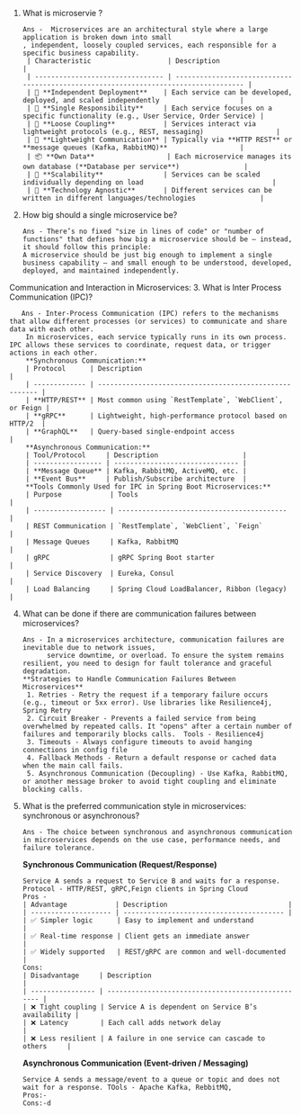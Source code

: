 1. What is microservie ?

       Ans -  Microservices are an architectural style where a large application is broken down into small
       , independent, loosely coupled services, each responsible for a specific business capability.
        | Characteristic                   | Description                                                                          |
        | -------------------------------- | ------------------------------------------------------------------------------------ |
        | 🔄 **Independent Deployment**    | Each service can be developed, deployed, and scaled independently                    |
        | 🧠 **Single Responsibility**     | Each service focuses on a specific functionality (e.g., User Service, Order Service) |
        | 🔗 **Loose Coupling**            | Services interact via lightweight protocols (e.g., REST, messaging)                  |
        | 💬 **Lightweight Communication** | Typically via **HTTP REST** or **message queues (Kafka, RabbitMQ)**                  |
        | 📦 **Own Data**                  | Each microservice manages its own database (**Database per service**)                |
        | 🚀 **Scalability**               | Services can be scaled individually depending on load                                |
        | 🔐 **Technology Agnostic**       | Different services can be written in different languages/technologies                |
2. How big should a single microservice be?

       Ans - There’s no fixed "size in lines of code" or "number of functions" that defines how big a microservice should be — instead, it should follow this principle:
       A microservice should be just big enough to implement a single business capability — and small enough to be understood, developed, deployed, and maintained independently.
Communication and Interaction in Microservices:
3. What is Inter Process Communication (IPC)?

       Ans - Inter-Process Communication (IPC) refers to the mechanisms that allow different processes (or services) to communicate and share data with each other.
        In microservices, each service typically runs in its own process. IPC allows these services to coordinate, request data, or trigger actions in each other.
        **Synchronous Communication:**
        | Protocol      | Description                                             |
        | ------------- | ------------------------------------------------------- |
        | **HTTP/REST** | Most common using `RestTemplate`, `WebClient`, or Feign |
        | **gRPC**      | Lightweight, high-performance protocol based on HTTP/2  |
        | **GraphQL**   | Query-based single-endpoint access                      |
        **Asynchronous Communication:**
        | Tool/Protocol     | Description                     |
        | ----------------- | ------------------------------- |
        | **Message Queue** | Kafka, RabbitMQ, ActiveMQ, etc. |
        | **Event Bus**     | Publish/Subscribe architecture  |
        **Tools Commonly Used for IPC in Spring Boot Microservices:**
        | Purpose            | Tools                                      |
        | ------------------ | ------------------------------------------ |
        | REST Communication | `RestTemplate`, `WebClient`, `Feign`       |
        | Message Queues     | Kafka, RabbitMQ                            |
        | gRPC               | gRPC Spring Boot starter                   |
        | Service Discovery  | Eureka, Consul                             |
        | Load Balancing     | Spring Cloud LoadBalancer, Ribbon (legacy) |
4. What can be done if there are communication failures between microservices?

       Ans - In a microservices architecture, communication failures are inevitable due to network issues,
             service downtime, or overload. To ensure the system remains resilient, you need to design for fault tolerance and graceful degradation.
       **Strategies to Handle Communication Failures Between Microservices**
        1. Retries - Retry the request if a temporary failure occurs (e.g., timeout or 5xx error). Use libraries like Resilience4j, Spring Retry
        2. Circuit Breaker - Prevents a failed service from being overwhelmed by repeated calls. It "opens" after a certain number of failures and temporarily blocks calls.  Tools - Resilience4j
        3. Timeouts - Always configure timeouts to avoid hanging connections in config file
        4. Fallback Methods - Return a default response or cached data when the main call fails.
        5. Asynchronous Communication (Decoupling) - Use Kafka, RabbitMQ, or another message broker to avoid tight coupling and eliminate blocking calls. 
5. What is the preferred communication style in microservices: synchronous or asynchronous?

       Ans - The choice between synchronous and asynchronous communication in microservices depends on the use case, performance needs, and failure tolerance.
        
      **Synchronous Communication (Request/Response)**

       Service A sends a request to Service B and waits for a response.  Protocol - HTTP/REST, gRPC,Feign clients in Spring Cloud
       Pros - 
       | Advantage            | Description                              |
       | -------------------- | ---------------------------------------- |
       | ✅ Simpler logic      | Easy to implement and understand         |
       | ✅ Real-time response | Client gets an immediate answer          |
       | ✅ Widely supported   | REST/gRPC are common and well-documented |
       Cons:
       | Disadvantage     | Description                                        |
       | ---------------- | -------------------------------------------------- |
       | ❌ Tight coupling | Service A is dependent on Service B’s availability |
       | ❌ Latency        | Each call adds network delay                       |
       | ❌ Less resilient | A failure in one service can cascade to others     |

   **Asynchronous Communication (Event-driven / Messaging)**

       Service A sends a message/event to a queue or topic and does not wait for a response. TOols - Apache Kafka, RebbitMQ, 
       Pros:-
       Cons:-d



